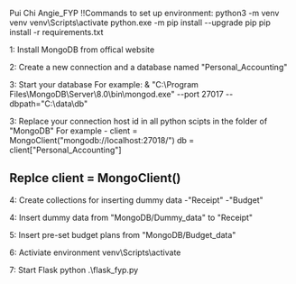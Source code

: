 Pui Chi Angie_FYP
!!Commands to set up environment: 
python3 -m venv venv 
venv\Scripts\activate 
python.exe -m pip install --upgrade pip 
pip install -r requirements.txt

1: Install MongoDB from offical website

2: Create a new connection and a database named "Personal_Accounting"

3: Start your database For example: & "C:\Program Files\MongoDB\Server\8.0\bin\mongod.exe" --port 27017 --dbpath="C:\data\db"

3: Replace your connection host id in all python scipts in the folder of "MongoDB" For example - client = MongoClient("mongodb://localhost:27018/") db = client["Personal_Accounting"]
## Replce client = MongoClient()

4: Create collections for inserting dummy data -"Receipt" -"Budget"

4: Insert dummy data from "MongoDB/Dummy_data" to "Receipt"

5: Insert pre-set budget plans from "MongoDB/Budget_data"

6: Activiate environment venv\Scripts\activate

7: Start Flask python .\flask_fyp.py
 
 
